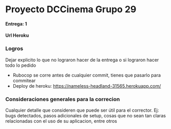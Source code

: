 # Proyecto DCCinema Grupo 29

#### Entrega: 1

#### Url Heroku

### Logros

Dejar explicito lo que no lograron hacer de la entrega o si lograron hacer todo lo pedido

- Rubocop se corre antes de cualquier commit, tienes que pasarlo para commitear
- Deploy de heroku: <https://nameless-headland-31565.herokuapp.com/>

### Consideraciones generales para la correcion

Cualquier detalle que consideren que puede ser útil para el corrector. Ej:
bugs detectados, pasos adicionales de setup, cosas que no sean tan claras relacionadas con el uso de su aplicacion, entre otros
